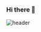 ### Hi there 👋

![header](https://capsule-render.vercel.app/api?type=waving&height=200&text=Welcome!&fontAlign=80&fontAlignY=40&color=auto&desc=Decorate%20GitHub%20Profile%20or%20any%20Repo%20like%20me&descAlignY=40&descAlign=62)

<!--
**thgml00/thgml00** is a ✨ _special_ ✨ repository because its `README.md` (this file) appears on your GitHub profile.

Here are some ideas to get you started:

- 🔭 I’m currently working on ...
- 🌱 I’m currently learning ...
- 👯 I’m looking to collaborate on ...
- 🤔 I’m looking for help with ...
- 💬 Ask me about ...
- 📫 How to reach me: ...
- 😄 Pronouns: ...
- ⚡ Fun fact: ...
-->
